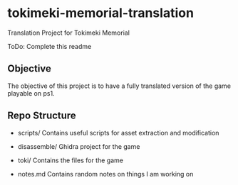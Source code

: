 # tokimeki-memorial-translation
Translation Project for Tokimeki Memorial

ToDo: Complete this readme

## Objective

The objective of this project is to have a fully translated version of the game playable on ps1. 

## Repo Structure

- scripts/
Contains useful scripts for asset extraction and modification

- disassemble/
Ghidra project for the game

- toki/
Contains the files for the game

- notes.md
Contains random notes on things I am working on

